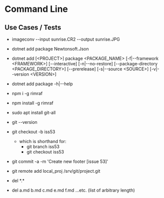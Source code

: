 ﻿# Command Line #

## Use Cases / Tests ##

* imageconv --input sunrise.CR2 --output sunrise.JPG

* dotnet add package Newtonsoft.Json

* dotnet add [\<PROJECT\>] package <PACKAGE_NAME> [-f|--framework \<FRAMEWORK\>] [--interactive] [-n|--no-restore] [--package-directory <PACKAGE_DIRECTORY>] [--prerelease] [-s|--source \<SOURCE\>] [-v|--version \<VERSION\>]
* dotnet add package -h|--help

* npm i -g rimraf

* npm install -g rimraf

* sudo apt install git-all

* git --version

* git checkout -b iss53
  * which is shorthand for:
    * git branch iss53
    * git checkout iss53

* git commit -a -m 'Create new footer [issue 53]'

* git remote add local_proj /srv/git/project.git

* del \*.\*

* del a.md b.md c.md e.md f.md ...etc. (list of arbitrary length)

